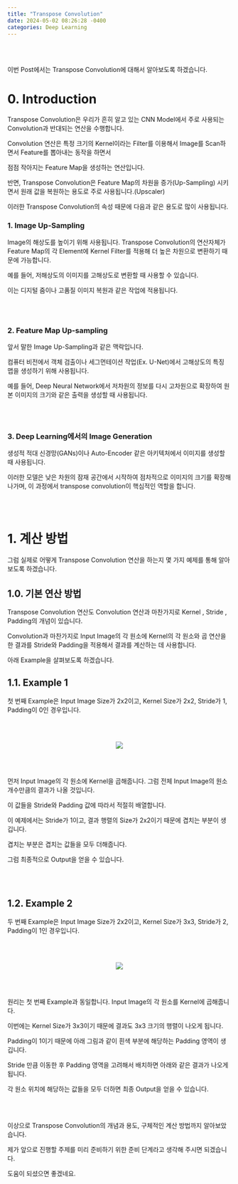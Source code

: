 ```yaml
---
title: "Transpose Convolution"
date: 2024-05-02 08:26:28 -0400
categories: Deep Learning
---
```


<br>
<br>

이번 Post에서는 Transpose Convolution에 대해서 알아보도록 하겠습니다.

# 0. Introduction

Transpose Convolution은 우리가 흔히 알고 있는 CNN Model에서 주로 사용되는 Convolution과 반대되는 연산을 수행합니다.

Convolution 연산은 특정 크기의 Kernel이라는 Filter를 이용해서 Image를 Scan하면서 Feature를 뽑아내는 동작을 하면서

점점 작아지는 Feature Map을 생성하는 연산입니다.

반면, Transpose Convolution은 Feature Map의 차원을 증가(Up-Sampling) 시키면서 원래 값을 복원하는 용도로 주로 사용됩니다.(Upscaler)

이러한 Transpose Convolution의 속성 때문에 다음과 같은 용도로 많이 사용됩니다.

### 1. Image Up-Sampling

Image의 해상도를 높이기 위해 사용됩니다. Transpose Convolution의 연산자체가 Feature Map의 각 Element에 Kernel Filter를 적용해 더 높은 차원으로 변환하기 때문에 가능합니다.

예를 들어, 저해상도의 이미지를 고해상도로 변환할 때 사용할 수 있습니다. 

이는 디지털 줌이나 고품질 이미지 복원과 같은 작업에 적용됩니다.

<br>
<br>

### 2. Feature Map Up-sampling

앞서 말한 Image Up-Sampling과 같은 맥락입니다.

컴퓨터 비전에서 객체 검출이나 세그먼테이션 작업(Ex. U-Net)에서 고해상도의 특징 맵을 생성하기 위해 사용됩니다.

예를 들어, Deep Neural Network에서 저차원의 정보를 다시 고차원으로 확장하여 원본 이미지의 크기와 같은 출력을 생성할 때 사용됩니다.

<br>
<br>

### 3. Deep Learning에서의 Image Generation

생성적 적대 신경망(GANs)이나 Auto-Encoder 같은 아키텍처에서 이미지를 생성할 때 사용됩니다. 

이러한 모델은 낮은 차원의 잠재 공간에서 시작하여 점차적으로 이미지의 크기를 확장해 나가며, 이 과정에서 transpose convolution이 핵심적인 역할을 합니다.

<br>
<br>

# 1. 계산 방법

그럼 실제로 어떻게 Transpose Convolution 연산을 하는지 몇 가지 예제를 통해 알아보도록 하겠습니다.


## 1.0. 기본 연산 방법

Transpose Convolution 연산도 Convolution 연산과 마찬가지로 Kernel , Stride , Padding의 개념이 있습니다.

Convolution과 마찬가지로 Input Image의 각 원소에 Kernel의 각 원소와 곱 연산을 한 결과를 Stride와 Padding을 적용해서 결과를 계산하는 데 사용합니다.

아래 Example을 살펴보도록 하겠습니다.



## 1.1. Example 1

첫 번째 Example은 Input Image Size가 2x2이고, Kernel Size가 2x2, Stride가 1, Padding이 0인 경우입니다.

<br>
<br>

<p align="center">
  <img src="/assets/Transpose_Convolution/00.png">
</p>

<br>
<br>

먼저 Input Image의 각 원소에 Kernel을 곱해줍니다. 그럼 전체 Input Image의 원소 개수만큼의 결과가 나올 것입니다.

이 값들을 Stride와 Padding 값에 따라서 적절히 배열합니다.

이 예제에서는 Stride가 1이고, 결과 행렬의 Size가 2x2이기 때문에 겹치는 부분이 생깁니다.

겹치는 부분은 겹치는 값들을 모두 더해줍니다.

그럼 최종적으로 Output을 얻을 수 있습니다.


<br>
<br>

## 1.2. Example 2

두 번째 Example은 Input Image Size가 2x2이고, Kernel Size가 3x3, Stride가 2, Padding이 1인 경우입니다.

<br>
<br>

<p align="center">
  <img src="/assets/Transpose_Convolution/01.png">
</p>

<br>
<br>

원리는 첫 번째 Example과 동일합니다. Input Image의 각 원소를 Kernel에 곱해줍니다.

이번에는 Kernel Size가 3x3이기 때문에 결과도 3x3 크기의 행렬이 나오게 됩니다.

Padding이 1이기 때문에 아래 그림과 같이 흰색 부분에 해당하는 Padding 영역이 생깁니다.

Stride 만큼 이동한 후 Padding 영역을 고려해서 배치하면 아래와 같은 결과가 나오게 됩니다.

각 원소 위치에 해당하는 값들을 모두 더하면 최종 Output을 얻을 수 있습니다.

<br>
<br>

이상으로 Transpose Convolution의 개념과 용도, 구체적인 계산 방법까지 알아보았습니다.

제가 앞으로 진행할 주제를 미리 준비하기 위한 준비 단계라고 생각해 주시면 되겠습니다.

도움이 되셨으면 좋겠네요.
